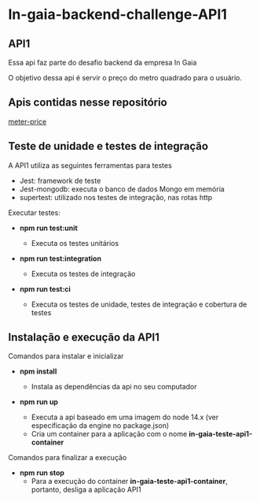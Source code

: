 # In-gaia-backend-challenge-**API1**

## API1

Essa api faz parte do desafio backend da empresa In Gaia

O objetivo dessa api é servir o preço do metro quadrado para o usuário.

## Apis contidas nesse repositório

[meter-price](./requirements/meter-price.md)

## Teste de unidade e testes de integração

A API1 utiliza as seguintes ferramentas para testes

  - Jest: framework de teste
  - Jest-mongodb: executa o  banco de dados Mongo em memória
  - supertest: utilizado nos testes de integração, nas rotas http

Executar testes: 

  - **npm run test:unit**
    - Executa os testes unitários

  - **npm run test:integration**
    - Executa os testes de integração

  - **npm run test:ci**
    - Executa os testes de unidade, testes de integração e cobertura de testes

## Instalação e execução da API1

Comandos para instalar e inicializar

 - **npm install**
   - Instala as dependências da api no seu computador
 
 - **npm run up**
   - Executa a api baseado em uma imagem do node 14.x (ver especificação da engine no package.json)
   - Cria um container para a aplicação com o nome **in-gaia-teste-api1-container**
  
Comandos para finalizar a execução

  - **npm run stop**
    - Para a execução do container **in-gaia-teste-api1-container**, portanto, desliga a aplicação API1



  